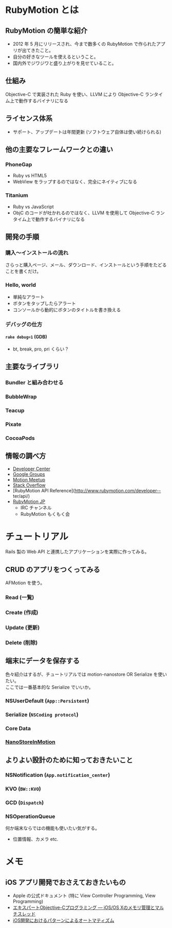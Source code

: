 # RubyMotion とは
## RubyMotion の簡単な紹介
- 2012 年 5 月にリリースされ、今まで数多くの RubyMotion で作られたアプリが出てきたこと。
- 自分の好きなツールを使えるということ。
- 国内外でジワジワと盛り上がりを見せていること。

## 仕組み
Objective-C で実装された Ruby を使い、LLVM により Objective-C ランタイム上で動作するバイナリになる

## ライセンス体系
- サポート、アップデートは年間更新 (ソフトウェア自体は使い続けられる)

## 他の主要なフレームワークとの違い
### PhoneGap
- Ruby vs HTML5
- WebView をラップするのではなく、完全にネイティブになる

### Titanium
- Ruby vs JavaScript
- ObjC のコードが吐かれるのではなく、LLVM を使用して Objective-C ランタイム上で動作するバイナリになる


## 開発の手順
### 購入〜インストールの流れ
さらっと購入ページ、メール、ダウンロード、インストールという手順をたどることを書くだけ。

### Hello, world
- 単純なアラート
- ボタンをタップしたらアラート
- コンソールから動的にボタンのタイトルを書き換える

### デバッグの仕方
#### `rake debug=1` (GDB)
- bt, break, pro, pri くらい？

## 主要なライブラリ
### Bundler と組み合わせる
### BubbleWrap
### Teacup
### Pixate
### CocoaPods

## 情報の調べ方
- [Developer Center](http://www.rubymotion.com/developer-center/)
- [Google Groups](http://groups.google.com/group/rubymotion)
- [Motion Meetup](http://meetup.rubymotion.com)
- [Stack Overflow](http://stackoverflow.com)
- [RubyMotion API Reference](http://www.rubymotion.com/developer-- ter/api/)
- [RubyMotion JP](http://rubymotion.jp)
  - IRC チャンネル
  - RubyMotion もくもく会


# チュートリアル
Rails 製の Web API と連携したアプリケーションを実際に作ってみる。

## CRUD のアプリをつくってみる
AFMotion を使う。

### Read (一覧)
### Create (作成)
### Update (更新)
### Delete (削除)

## 端末にデータを保存する
色々紹介はするが、チュートリアルでは motion-nanostore OR Serialize を使いたい。  
ここでは一番基本的な Serialize でいいか。

### NSUserDefault (`App::Persistent`)
### Serialize (`NSCoding protocol`)
### Core Data
### [NanoStoreInMotion](https://github.com/siuying/NanoStoreInMotion)

## よりよい設計のために知っておきたいこと
### NSNotification (`App.notification_center`)
### KVO (`BW::KVO`)
### GCD (`Dispatch`)
### NSOperationQueue

何か端末ならではの機能も使いたい気がする。
- 位置情報、カメラ etc.


# メモ
## iOS アプリ開発でおさえておきたいもの
- Apple の公式ドキュメント (特に View Controller Programming, View Programming)
- [エキスパートObjective-Cプログラミング ― iOS/OS Xのメモリ管理とマルチスレッド](http://tatsu-zine.com/books/objc)
- [iOS開発におけるパターンによるオートマティズム](http://hmdt.jp/hmdtbooks/pg329.html)


